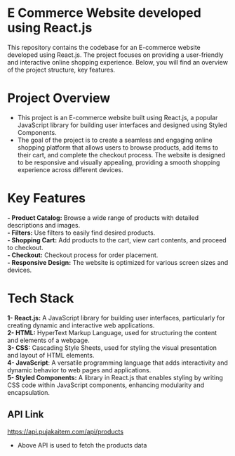 # E Commerce Website developed using React.js
This repository contains the codebase for an E-commerce website developed using React.js. The project focuses on providing a user-friendly and interactive online shopping experience. Below, you will find an overview of the project structure, key features.
# Project Overview
- This project is an E-commerce website built using React.js, a popular JavaScript library for building user interfaces and designed using Styled Components. 
- The goal of the project is to create a seamless and engaging online shopping platform that allows users to browse products, add items to their cart, and complete 
  the checkout process. The website is designed to be responsive and visually appealing, providing a smooth shopping experience across different devices.
# Key Features
**- Product Catalog:** Browse a wide range of products with detailed descriptions and images.  
**- Filters:** Use filters to easily find desired products.  
**- Shopping Cart:** Add products to the cart, view cart contents, and proceed to checkout.  
**- Checkout:** Checkout process for order placement.  
**- Responsive Design:** The website is optimized for various screen sizes and devices.  

# Tech Stack
**1- React.js:** A JavaScript library for building user interfaces, particularly for creating 
   dynamic and interactive web applications.     
**2- HTML:** HyperText Markup Language, used for structuring the content and elements of a webpage.    
**3- CSS:** Cascading Style Sheets, used for styling the visual presentation and layout of HTML 
   elements.  
**4- JavaScript**: A versatile programming language that adds interactivity and dynamic 
    behavior to web pages and applications.  
**5- Styled Components:** A library in React.js that enables styling by writing CSS code within 
    JavaScript components, enhancing modularity and encapsulation.
## API Link
   https://api.pujakaitem.com/api/products
   - Above API is used to fetch the products data 
     
    
